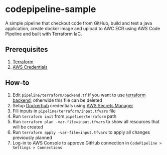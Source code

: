 # codepipeline-sample
A simple pipeline that checkout code from GitHub, build and test a java application, create docker image and upload to AWC ECR using AWS Code PIpeline and built with Terraform IaC.

## Prerequisites

1. [Terraform](https://www.terraform.io/downloads.html)
2. [AWS Credentials](https://docs.aws.amazon.com/cli/latest/userguide/cli-configure-files.html) 

## How-to

1. Edit `pipeline/terraform/backend.tf` if you want to use [terraform backend](https://www.terraform.io/docs/language/settings/backends/index.html), otherwide this file can be deleted
2. Setup [Dockerhub](https://hub.docker.com/) credentials using [AWS Secrets Manager](https://docs.aws.amazon.com/secretsmanager/latest/userguide/tutorials_basic.html#tutorial-basic-step1)
3. Fill inputs in `pipeline/terraform/input.tfvars` file
4. Run `terraform init` from `pipeline/terraform` path
5. Run `terraform plan -var-file=input.tfvars` to show all resources that will be created
6. Run `terraform apply -var-file=input.tfvars` to apply all changes previously planned
7. Log-in to AWS Console to approve GitHub connection in `CodePipeline > Settings > Connections`
